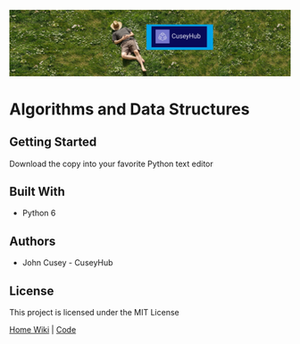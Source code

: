 ![CuseyHub](https://github.com/cusey/ImageForWiki/blob/master/Logos/CuseyHub_Banner_Small.jpg)

# Algorithms and Data Structures 


## Getting Started 

Download the copy into your favorite Python text editor      

## Built With
* Python 6 

## Authors
* John Cusey - CuseyHub  

## License   
This project is licensed under the MIT License


[Home Wiki](https://github.com/cusey/Data_Structures/wiki) | [Code](https://github.com/cusey/Data_Structures)
